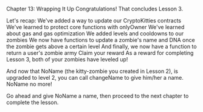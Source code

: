 Chapter 13: Wrapping It Up
Congratulations! That concludes Lesson 3.

Let's recap:
We've added a way to update our CryptoKitties contracts
We've learned to protect core functions with onlyOwner
We've learned about gas and gas optimization
We added levels and cooldowns to our zombies
We now have functions to update a zombie's name and DNA once the zombie gets above a certain level
And finally, we now have a function to return a user's zombie army
Claim your reward
As a reward for completing Lesson 3, both of your zombies have leveled up!

And now that NoName (the kitty-zombie you created in Lesson 2), is upgraded to level 2, you can call changeName to give him/her a name. NoName no more!

Go ahead and give NoName a name, then proceed to the next chapter to complete the lesson.
